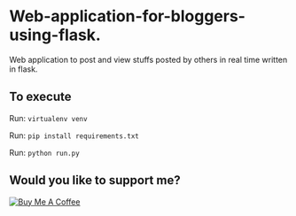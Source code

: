 # Web-application-for-bloggers-using-flask.
Web application to post and view stuffs posted by others in real time written in flask.

## To execute

Run: `virtualenv venv`

Run: `pip install requirements.txt`

Run: `python run.py`

## Would you like to support me?

<a href="https://www.buymeacoffee.com/abhinavsagar" target="_blank"><img src="https://www.buymeacoffee.com/assets/img/custom_images/black_img.png" alt="Buy Me A Coffee" style="height: auto !important;width: auto !important;" ></a>

  
  
